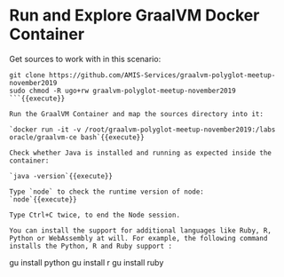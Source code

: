 # Run and Explore GraalVM Docker Container

Get sources to work with in this scenario:
```
git clone https://github.com/AMIS-Services/graalvm-polyglot-meetup-november2019 
sudo chmod -R ugo+rw graalvm-polyglot-meetup-november2019
```{{execute}}

Run the GraalVM Container and map the sources directory into it:

`docker run -it -v /root/graalvm-polyglot-meetup-november2019:/labs oracle/graalvm-ce bash`{{execute}}

Check whether Java is installed and running as expected inside the container:

`java -version`{{execute}}

Type `node` to check the runtime version of node:
`node`{{execute}}

Type Ctrl+C twice, to end the Node session.

You can install the support for additional languages like Ruby, R, Python or WebAssembly at will. For example, the following command installs the Python, R and Ruby support :

```
gu install python
gu install r
gu install ruby
```{{execute}}



